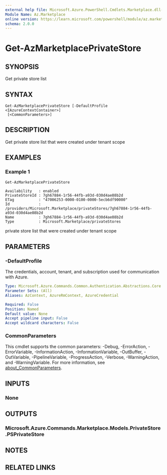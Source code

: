```yaml
---
external help file: Microsoft.Azure.PowerShell.Cmdlets.Marketplace.dll-Help.xml
Module Name: Az.Marketplace
online version: https://learn.microsoft.com/powershell/module/az.marketplace/get-azmarketplaceprivatestore
schema: 2.0.0
---
```


# Get-AzMarketplacePrivateStore

## SYNOPSIS
Get private store list

## SYNTAX

```
Get-AzMarketplacePrivateStore [-DefaultProfile <IAzureContextContainer>]
 [<CommonParameters>]
```

## DESCRIPTION
Get private store list that were created under tenant scope

## EXAMPLES

### Example 1
```powershell
Get-AzMarketplacePrivateStore
```

```output
Availability   : enabled
PrivateStoreId : 7gh67884-1r56-44fb-a93d-030d4ae08b2d
ETag           : "47006253-0000-0100-0000-5ecb6df90000"
Id             : /providers/Microsoft.Marketplace/privateStores/7gh67884-1r56-44fb-a93d-030d4ae08b2d
Name           : 7gh67884-1r56-44fb-a93d-030d4ae08b2d
Type           : Microsoft.Marketplace/privateStores
```

private store list that were created under tenant scope

## PARAMETERS

### -DefaultProfile
The credentials, account, tenant, and subscription used for communication with Azure.

```yaml
Type: Microsoft.Azure.Commands.Common.Authentication.Abstractions.Core.IAzureContextContainer
Parameter Sets: (All)
Aliases: AzContext, AzureRmContext, AzureCredential

Required: False
Position: Named
Default value: None
Accept pipeline input: False
Accept wildcard characters: False
```

### CommonParameters
This cmdlet supports the common parameters: -Debug, -ErrorAction, -ErrorVariable, -InformationAction, -InformationVariable, -OutBuffer, -OutVariable, -PipelineVariable, -ProgressAction, -Verbose, -WarningAction, and -WarningVariable. For more information, see [about_CommonParameters](http://go.microsoft.com/fwlink/?LinkID=113216).

## INPUTS

### None

## OUTPUTS

### Microsoft.Azure.Commands.Marketplace.Models.PrivateStore.PSPrivateStore

## NOTES

## RELATED LINKS
